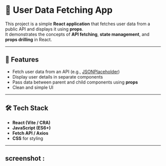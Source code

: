 # 👤 User Data Fetching App

This project is a simple **React application** that fetches user data from a public API and displays it using **props**.  
It demonstrates the concepts of **API fetching**, **state management**, and **props drilling** in React.

---

## 🚀 Features
- Fetch user data from an API (e.g., [JSONPlaceholder](https://jsonplaceholder.typicode.com/users))
- Display user details in separate components
- Pass data between parent and child components using **props**
- Clean and simple UI

---

## 🛠️ Tech Stack
- **React (Vite / CRA)**    
- **JavaScript (ES6+)**
- **Fetch API / Axios**
- **CSS** for styling

---

## screenshot :
